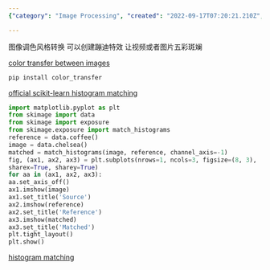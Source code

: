 ```yaml
---
{"category": "Image Processing", "created": "2022-09-17T07:20:21.210Z", "date": "2022-09-17 07:20:21", "description": "This text explains a method for color transfer between images, specifically using histogram-based style transfer to create vibrant effects in videos or pictures. It provides installation instructions and example Python code for image color matching using histogram matching.", "modified": "2022-09-17T07:28:17.780Z", "tags": ["color transfer", "image manipulation", "histogram-based style transfer", "video effects", "picture enhancement", "Python code", "image color matching"], "title": "Color Transfer Between Images, Histogram Based Style Transfer"}

---
```


图像调色风格转换 可以创建蹦迪特效 让视频或者图片五彩斑斓

[color transfer between images](https://github.com/jrosebr1/color_transfer)

```bash
pip install color_transfer

```

[official scikit-learn histogram matching](https://scikit-image.org/docs/dev/auto_examples/color_exposure/plot_histogram_matching.html)

```python
import matplotlib.pyplot as plt
from skimage import data
from skimage import exposure
from skimage.exposure import match_histograms
reference = data.coffee()
image = data.chelsea()
matched = match_histograms(image, reference, channel_axis=-1)
fig, (ax1, ax2, ax3) = plt.subplots(nrows=1, ncols=3, figsize=(8, 3),
sharex=True, sharey=True)
for aa in (ax1, ax2, ax3):
aa.set_axis_off()
ax1.imshow(image)
ax1.set_title('Source')
ax2.imshow(reference)
ax2.set_title('Reference')
ax3.imshow(matched)
ax3.set_title('Matched')
plt.tight_layout()
plt.show()

```

[histogram matching](https://pyimagesearch.com/2021/02/08/histogram-matching-with-opencv-scikit-image-and-python/)
